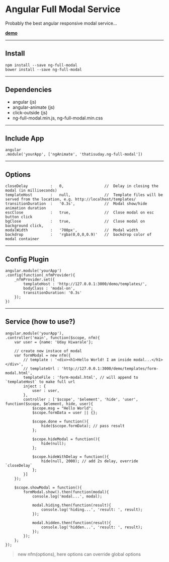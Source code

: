 # Angular Full Modal Service
Probably the best angular responsive modal service...

**[demo](https://rawgit.com/thatisuday/ng-full-modal/master/demo/main.html)**


***

## Install 
```
npm install --save ng-full-modal
bower install --save ng-full-modal
```

***

## Dependencies

- angular (js)
- angular-animate (js)
- click-outside (js)
- ng-full-modal.min.js, ng-full-modal.min.css

***

## Include App
```
angular
.module('yourApp', ['ngAnimate', 'thatisuday.ng-full-modal'])
```

***

## Options
```
closeDelay          :   0,                  //  Delay in closing the modal (in milliseconds)
templateHost        :   null,               //  Template files will be served from the location, e.g. http://localhost/templates/
transitionDuration  :   '0.3s',             //  Modal show/hide animation duration
escClose            :   true,               //  Close modal on esc button click
bgClose             :   true,               //  Close modal on background click,
modalWidth          :   '700px',            //  Modal width
backdrop            :   'rgba(0,0,0,0.9)'   //  backdrop color of modal container
```

***

## Config Plugin
```
angular.module('yourApp')
.config(function(_nfmProvider){
	_nfmProvider.set({
		templateHost : 'http://127.0.0.1:3000/demo/templates/',
		bodyClass : 'modal-on',
		transitionDuration: '0.3s'
	});
})
```

***

## Service (how to use?)
```
angular.module('yourApp'),
.controller('main', function($scope, nfm){
	var user = {name: 'Uday Hiwarale'};
	
	// create new instace of modal
	var formModal = new nfm({
		// template : '<div><h1>Hello World! I am inside modal...</h1></div>',
		// templateUrl : 'http://127.0.0.1:3000/demo/templates/form-modal.html',
		templateFile : 'form-modal.html', // will append to `templateHost` to make full url
		inject : {
			user : user,
		},
		controller : ['$scope', '$element', 'hide', 'user', function($scope, $element, hide, user){
			$scope.msg = "Hello World";
			$scope.formData = user || {};

			$scope.done = function(){
				hide($scope.formData); // pass result
			};

			$scope.hideModal = function(){
				hide(null);
			};

			$scope.hideWithDelay = function(){
				hide(null, 2000); // add 2s delay, override `closeDelay`
			};
		}]
	});

	$scope.showModal = function(){
		formModal.show().then(function(modal){
			console.log('modal...', modal);

			modal.hiding.then(function(result){
				console.log('hiding...', 'result: ', result);
			});

			modal.hidden.then(function(result){
				console.log('hidden...', 'result: ', result);
			});
		});
	};
});
```

> new nfm(options), here options can override global options
